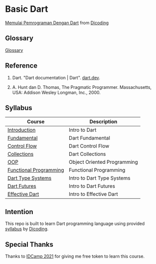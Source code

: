 # Basic Dart

[Memulai Pemrograman Dengan Dart](https://www.dicoding.com/academies/191) from [Dicoding](https://www.dicoding.com/users/787116)

## Glossary

[Glossary](https://github.com/fadhilhaka/Basic-Dart/tree/main/glossary)

## Reference

1. Dart. "Dart documentation | Dart". [dart.dev](https://dart.dev/guides).

2. A. Hunt dan D. Thomas, The Pragmatic Programmer. Massachusetts, USA: Addison Wesley Longman, Inc., 2000.

## Syllabus

| Course | Description |
|--------|-------------|
| [Introduction](https://github.com/fadhilhaka/Basic-Dart/tree/main/introduction) | Intro to Dart |
| [Fundamental](https://github.com/fadhilhaka/Basic-Dart/tree/main/fundamental) | Dart Fundamental |
| [Control Flow](https://github.com/fadhilhaka/Basic-Dart/tree/main/control-flow) | Dart Control Flow |
| [Collections](https://github.com/fadhilhaka/Basic-Dart/tree/main/collections) | Dart Collections |
| [OOP](https://github.com/fadhilhaka/Basic-Dart/tree/main/OOP) | Object Oriented Programming |
| [Functional Programming](https://github.com/fadhilhaka/Basic-Dart/tree/main/functional-programming) | Functional Programming |
| [Dart Type Systems](https://github.com/fadhilhaka/Basic-Dart/tree/main/type-systems) | Intro to Dart Type Systems |
| [Dart Futures](https://github.com/fadhilhaka/Basic-Dart/tree/main/futures) | Intro to Dart Futures |
| [Effective Dart](https://github.com/fadhilhaka/Basic-Dart/tree/main/effective-dart) | Intro to Effective Dart |

## Intention

This repo is built to learn Dart programming language using provided [syllabus](https://www.dicoding.com/academies/191/tutorials) by [Dicoding](https://www.dicoding.com/users/787116).

## Special Thanks

Thanks to [IDCamp 2021](https://idcamp.indosatooredoo.com) for giving me free token to learn this course.